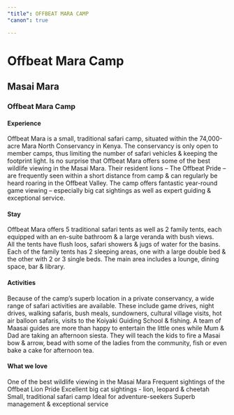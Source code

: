 ```yaml
---
"title": OFFBEAT MARA CAMP
"canon": true

---
```


# Offbeat Mara Camp
## Masai Mara
### Offbeat Mara Camp

#### Experience
Offbeat Mara is a small, traditional safari camp, situated within the 74,000-acre Mara North Conservancy in Kenya.
The conservancy is only open to member camps, thus limiting the number of safari vehicles &amp; keeping the footprint light.
Is no surprise that Offbeat Mara offers some of the best wildlife viewing in the Masai Mara.  Their resident lions – The Offbeat Pride – are frequently seen within a short distance from camp &amp; can regularly be heard roaring in the Offbeat Valley.
The camp offers fantastic year-round game viewing – especially big cat sightings as well as expert guiding &amp; exceptional service.

#### Stay
Offbeat Mara offers 5 traditional safari tents as well as 2 family tents, each equipped with an en-suite bathroom &amp; a large veranda with bush views.  
All the tents have flush loos, safari showers &amp; jugs of water for the basins.  Each of the family tents has 2 sleeping areas, one with a large double bed &amp; the other with 2 or 3 single beds.
The main area includes a lounge, dining space, bar &amp; library.

#### Activities
Because of the camp’s superb location in a private conservancy, a wide range of safari activities are available.  These include game drives, night drives, walking safaris, bush meals, sundowners, cultural village visits, hot air balloon safaris, visits to the Koiyaki Guiding School &amp; fishing.
A team of Maasai guides are more than happy to entertain the little ones while Mum &amp; Dad are taking an afternoon siesta.  They will teach the kids to fire a Masai bow &amp; arrow, bead with some of the ladies from the community, fish or even bake a cake for afternoon tea.


#### What we love
One of the best wildlife viewing in the Masai Mara
Frequent sightings of the Offbeat Lion Pride
Excellent big cat sightings - lion, leopard &amp; cheetah
Small, traditional safari camp
Ideal for adventure-seekers
Superb management &amp; exceptional service